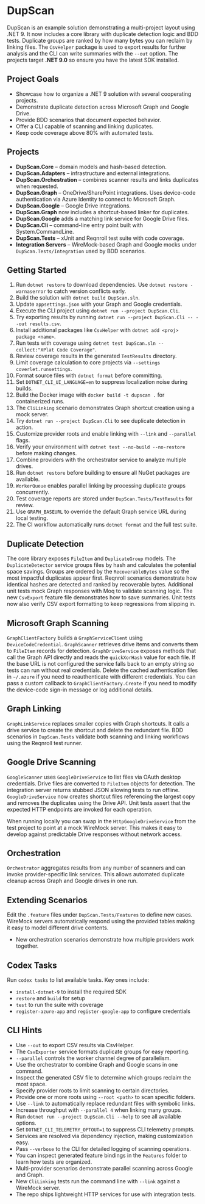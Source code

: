 # DupScan

DupScan is an example solution demonstrating a multi-project layout using .NET 9.
It now includes a core library with duplicate detection logic and BDD tests.
Duplicate groups are ranked by how many bytes you can reclaim by linking files.
The `CsvHelper` package is used to export results for further analysis and the
CLI can write summaries with the `--out` option.
The projects target **.NET 9.0** so ensure you have the latest SDK installed.

## Project Goals
- Showcase how to organize a .NET 9 solution with several cooperating projects.
- Demonstrate duplicate detection across Microsoft Graph and Google Drive.
- Provide BDD scenarios that document expected behavior.
- Offer a CLI capable of scanning and linking duplicates.
- Keep code coverage above 80% with automated tests.

## Projects
- **DupScan.Core** – domain models and hash-based detection.
- **DupScan.Adapters** – infrastructure and external integrations.
- **DupScan.Orchestration** – combines scanner results and links duplicates when requested.
- **DupScan.Graph** – OneDrive/SharePoint integrations.
  Uses device-code authentication via Azure Identity to connect to Microsoft Graph.
- **DupScan.Google** – Google Drive integrations.
- **DupScan.Graph** now includes a shortcut-based linker for duplicates.
- **DupScan.Google** adds a matching link service for Google Drive files.
- **DupScan.Cli** – command-line entry point built with System.CommandLine.
- **DupScan.Tests** – xUnit and Reqnroll test suite with code coverage.
- **Integration Servers** – WireMock-based Graph and Google mocks under
  `DupScan.Tests/Integration` used by BDD scenarios.

## Getting Started
1. Run `dotnet restore` to download dependencies.
   Use `dotnet restore -warnaserror` to catch version conflicts early.
2. Build the solution with `dotnet build DupScan.sln`.
3. Update `appsettings.json` with your Graph and Google credentials.
4. Execute the CLI project using `dotnet run --project DupScan.Cli`.
5. Try exporting results by running `dotnet run --project DupScan.Cli -- --out results.csv`.
6. Install additional packages like `CsvHelper` with `dotnet add <proj> package <name>`.
7. Run tests with coverage using `dotnet test DupScan.sln --collect:"XPlat Code Coverage"`.
8. Review coverage results in the generated `TestResults` directory.
9. Limit coverage calculation to core projects via `--settings coverlet.runsettings`.
10. Format source files with `dotnet format` before committing.
11. Set `DOTNET_CLI_UI_LANGUAGE=en` to suppress localization noise during builds.
12. Build the Docker image with `docker build -t dupscan .` for containerized runs.
13. The `CliLinking` scenario demonstrates Graph shortcut creation using a mock server.
14. Try `dotnet run --project DupScan.Cli` to see duplicate detection in action.
15. Customize provider roots and enable linking with `--link` and `--parallel` flags.
16. Verify your environment with `dotnet test --no-build --no-restore` before making changes.
17. Combine providers with the orchestrator service to analyze multiple drives.
18. Run `dotnet restore` before building to ensure all NuGet packages are available.
19. `WorkerQueue` enables parallel linking by processing duplicate groups concurrently.
20. Test coverage reports are stored under `DupScan.Tests/TestResults` for review.
21. Use `GRAPH_BASEURL` to override the default Graph service URL during local testing.
22. The CI workflow automatically runs `dotnet format` and the full test suite.

## Duplicate Detection
The core library exposes `FileItem` and `DuplicateGroup` models. The
`DuplicateDetector` service groups files by hash and calculates the potential
space savings. Groups are ordered by the `RecoverableBytes` value so the most
impactful duplicates appear first. Reqnroll scenarios demonstrate how identical
hashes are detected and ranked by recoverable bytes. Additional unit tests mock
Graph responses with Moq to validate scanning logic.
The new `CsvExport` feature file demonstrates how to save summaries.
Unit tests now also verify CSV export formatting to keep regressions from
slipping in.

## Microsoft Graph Scanning
`GraphClientFactory` builds a `GraphServiceClient` using `DeviceCodeCredential`.
`GraphScanner` retrieves drive items and converts them to `FileItem` records for
detection.
`GraphDriveService` exposes methods that call the Graph API directly and reads the `quickXorHash` value for each file.
If the base URL is not configured the service falls back to an empty string so tests can run without real credentials.
Delete the cached authentication files in `~/.azure` if you need to reauthenticate with different credentials.
You can pass a custom callback to `GraphClientFactory.Create` if you need to modify the device-code sign-in message or log additional details.

## Graph Linking
`GraphLinkService` replaces smaller copies with Graph shortcuts. It calls a
drive service to create the shortcut and delete the redundant file.
BDD scenarios in `DupScan.Tests` validate both scanning and linking workflows using the Reqnroll test runner.

## Google Drive Scanning
`GoogleScanner` uses `GoogleDriveService` to list files via OAuth desktop
credentials. Drive files are converted to `FileItem` objects for detection.
The integration server returns stubbed JSON allowing tests to run offline.
`GoogleDriveService` now creates shortcut files referencing the largest copy and
removes the duplicates using the Drive API. Unit tests assert that the expected
HTTP endpoints are invoked for each operation.

When running locally you can swap in the `HttpGoogleDriveService` from the test
project to point at a mock WireMock server. This makes it easy to develop
against predictable Drive responses without network access.

## Orchestration
`Orchestrator` aggregates results from any number of scanners and can invoke provider-specific link services.
This allows automated duplicate cleanup across Graph and Google drives in one run.

## Extending Scenarios
Edit the `.feature` files under `DupScan.Tests/Features` to define new cases.
WireMock servers automatically respond using the provided tables making it easy
to model different drive contents.
- New orchestration scenarios demonstrate how multiple providers work together.

## Codex Tasks
Run `codex tasks` to list available tasks. Key ones include:
- `install-dotnet-9` to install the required SDK
- `restore` and `build` for setup
- `test` to run the suite with coverage
- `register-azure-app` and `register-google-app` to configure credentials

## CLI Hints
- Use `--out` to export CSV results via CsvHelper.
- The `CsvExporter` service formats duplicate groups for easy reporting.
- `--parallel` controls the worker channel degree of parallelism.
- Use the orchestrator to combine Graph and Google scans in one command.
- Inspect the generated CSV file to determine which groups reclaim the most
  space.
- Specify provider roots to limit scanning to certain directories.
- Provide one or more roots using `--root <path>` to scan specific folders.
- Use `--link` to automatically replace redundant files with symbolic links.
- Increase throughput with `--parallel 4` when linking many groups.
- Run `dotnet run --project DupScan.Cli --help` to see all available options.
- Set `DOTNET_CLI_TELEMETRY_OPTOUT=1` to suppress CLI telemetry prompts.
- Services are resolved via dependency injection, making customization easy.
- Pass `--verbose` to the CLI for detailed logging of scanning operations.
- You can inspect generated feature bindings in the `Features` folder to learn how tests are organized.
- Multi-provider scenarios demonstrate parallel scanning across Google and Graph.
- New `CliLinking` tests run the command line with `--link` against a WireMock server.
- The repo ships lightweight HTTP services for use with integration tests.

